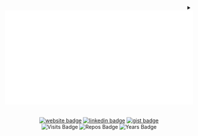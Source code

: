 <!-- Version 1.0.8 -->

<!-- Built Fri Apr 05 2024 19:50:40 GMT+0000 (Coordinated Universal Time) -->

<details align="right">
  <summary>
    <div align="center">
      <a href="./dylan.svg?short_path=0" title="Click to View Source">
        <object>
          <img src="dylan.svg" alt="Dylan">
        </object>
      </a>
      <br />
    </div>
  </summary>
  <a href="https://github.dev/dylanlangston/dylanlangston"><img
      src="https://img.shields.io/static/v1?style=for-the-badge&label=&message=View+on+GitHub.dev&color=lightgrey&logo=github"
      alt="Edit on GitHub.dev"></a>
  <a href="https://vscode.dev/github/dylanlangston/dylanlangston"><img
      src="https://img.shields.io/static/v1?style=for-the-badge&label=&message=View+on+VSCode.dev&color=blue&logo=visualstudiocode"
      alt="Open in vscode.dev"></a>
</details>

<br />

<div align="center">

[![website badge](https://img.shields.io/badge/dylanlangston.com-073642?style=social\&logo=html5)](https://dylanlangston.com)
[![linkedin badge](https://img.shields.io/badge/LinkedIn-073642?style=social\&logo=linkedin)](https://www.linkedin.com/in/dylan-langston/)
[![gist badge](https://img.shields.io/badge/Gist-073642?style=social\&logo=github)](https://gist.github.com/dylanlangston) <br />
![Visits Badge](https://badges.pufler.dev/visits/dylanlangston/dylanlangston)
![Repos Badge](https://badges.pufler.dev/repos/dylanlangston)
![Years Badge](https://badges.pufler.dev/years/dylanlangston)

</div>
